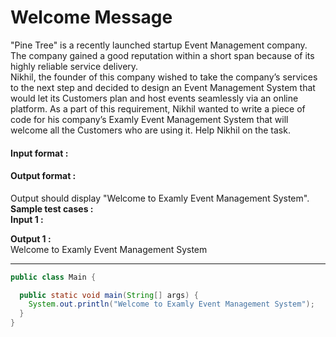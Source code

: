 # Welcome Message

"Pine Tree" is a recently launched startup Event Management company. The company gained a good reputation within a short span because of its highly reliable service delivery.
<br>
Nikhil, the founder of this company wished to take the company’s services to the next step and decided to design an Event Management System that would let its Customers plan and host events seamlessly via an online platform. As a part of this requirement, Nikhil wanted to write a piece of code for his company’s Examly Event Management System that will welcome all the Customers who are using it. Help Nikhil on the task.
<br>
#### Input format : <br>
#### Output format :  <br>
Output should display "Welcome to Examly Event Management System".<br>
**Sample test cases :** <br>
**Input 1 :** <br>

**Output 1 :** <br>
Welcome to Examly Event Management System

---------------------------------------------------------------------------------------------------------------------------

```java
public class Main {

  public static void main(String[] args) {
    System.out.println("Welcome to Examly Event Management System");
  }
}


```
